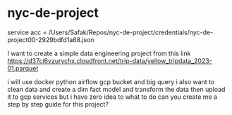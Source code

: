 # nyc-de-project

service acc = /Users/Safak/Repos/nyc-de-project/credentials/nyc-de-project00-2929bdfd1a68.json

I want to create a simple data engineering project from this link https://d37ci6vzurychx.cloudfront.net/trip-data/yellow_tripdata_2023-01.parquet

i will use docker python airflow gcp bucket and big query
i also want to clean data and create a dim fact model and transform the data  then upload it to gcp services
but i have zero idea to what to do can you create me a step by step guide for this project?